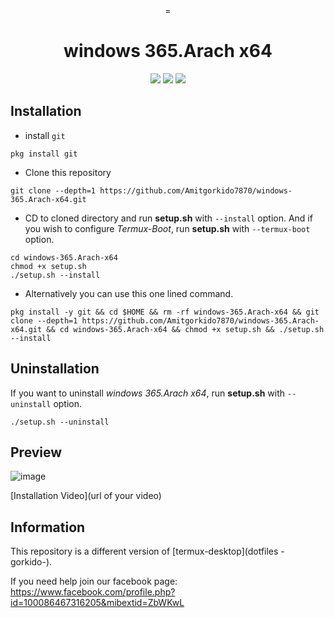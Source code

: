 <div align="center">
<bgcolour>=<textcolour>
  
# windows 365.Arach x64
 
  <img src="https://img.shields.io/github/license/Gorkido/termux-desktop-i3?style=for-the-badge">
  <img src="https://img.shields.io/github/stars/Gorkido/termux-desktop-i3?style=for-the-badge">
  <img
    src="https://github.com/Amitgorkido7870/windows-365.Arach-x64/assets/163947988/1a394b22-c6f4-4f1a-899d-020d8970a736style=for-the-badge">
  </div>

## Installation

- install `git`
```
pkg install git
```

- Clone this repository
```
git clone --depth=1 https://github.com/Amitgorkido7870/windows-365.Arach-x64.git
```

- CD to cloned directory and run **setup.sh** with `--install` option. And if you wish to configure *Termux-Boot*, run **setup.sh** with `--termux-boot` option.
```
cd windows-365.Arach-x64
chmod +x setup.sh
./setup.sh --install
```

- Alternatively you can use this one lined command.
```
pkg install -y git && cd $HOME && rm -rf windows-365.Arach-x64 && git clone --depth=1 https://github.com/Amitgorkido7870/windows-365.Arach-x64.git && cd windows-365.Arach-x64 && chmod +x setup.sh && ./setup.sh --install
```

## Uninstallation

If you want to uninstall *windows 365.Arach x64*, run **setup.sh** with `--uninstall` option.
```
./setup.sh --uninstall
```

## Preview

![image](https://github.com/Amitgorkido7870/windows-365.Arach-x64/assets/163947988/7334fd8b-4893-4d2d-a879-3db21ebde534)

[Installation Video](url of your video)

## Information

This repository is a different version of [termux-desktop](dotfiles -gorkido-).

If you need help join our facebook page: https://www.facebook.com/profile.php?id=100086467316205&mibextid=ZbWKwL
